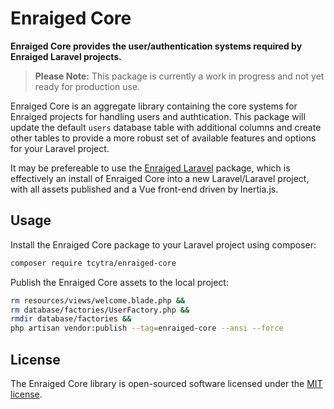 # Enraiged Core

**Enraiged Core provides the user/authentication systems required by Enraiged Laravel projects.**

> **Please Note:** This package is currently a work in progress and not yet ready for production use.

Enraiged Core is an aggregate library containing the core systems for Enraiged projects for handling users and 
authtication. This package will update the default `users` database table with additional columns and create other 
tables to provide a more robust set of available features and options for your Laravel project.

It may be prefereable to use the [Enraiged Laravel](https://github.com/tcytra/enraiged-laravel) package, which is 
effectively an install of Enraiged Core into a new Laravel/Laravel project, with all assets published and a Vue 
front-end driven by Inertia.js.


## Usage

Install the Enraiged Core package to your Laravel project using composer:

```sh
composer require tcytra/enraiged-core
```

Publish the Enraiged Core assets to the local project:

```sh
rm resources/views/welcome.blade.php &&
rm database/factories/UserFactory.php &&
rmdir database/factories &&
php artisan vendor:publish --tag=enraiged-core --ansi --force
```


## License

The Enraiged Core library is open-sourced software licensed under the [MIT license](LICENSE.md).
